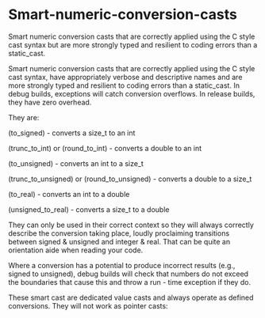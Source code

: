 # Smart-numeric-conversion-casts
Smart numeric conversion casts that are correctly applied using the C style cast syntax but are more strongly typed and resilient to coding errors than a static_cast. 

Smart numeric conversion casts that are correctly applied using the C style cast syntax, have appropriately verbose and descriptive names and are more strongly typed and resilient to coding errors than a static_cast. In debug builds, exceptions will catch conversion overflows. In release builds, they have zero overhead.

They are:

(to_signed) - converts a size_t to an int

(trunc_to_int) or (round_to_int) - converts a double to an int

(to_unsigned) - converts an int to a size_t 

(trunc_to_unsigned) or (round_to_unsigned)  - converts a double to a size_t

(to_real) - converts an int to a double

(unsigned_to_real) - converts a size_t to a double

They can only be used in their correct context so they will always correctly describe the conversion taking place, loudly proclaiming transitions between signed & unsigned and integer & real. That can be quite an orientation aide when reading your code.

Where a conversion has a potential to produce incorrect results (e.g., signed to unsigned), debug builds will check that numbers do not exceed the boundaries that cause this and throw a run - time exception if they do.

These smart cast are dedicated value casts and always operate as defined conversions.
They will not work as pointer casts:

